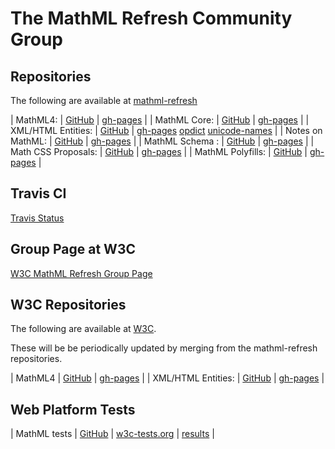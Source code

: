 # The MathML Refresh Community Group

## Repositories

The following are available at 
[mathml-refresh](https://github.com/mathml-refresh)


 | MathML4:            | [GitHub](https://github.com/mathml-refresh/mathml)               | [gh-pages](mathml)               |
 | MathML Core:        | [GitHub](https://github.com/mathml-refresh/mathml-core)          | [gh-pages](mathml-core)          |
 | XML/HTML Entities:  | [GitHub](https://github.com/mathml-refresh/xml-entities)         | [gh-pages](xml-entities) [opdict](xml-entities/opdict.html)  [unicode-names](xml-entities/unicode-names.html)      |
 | Notes on MathML:    | [GitHub](https://github.com/mathml-refresh/notes-on-mathml)      | [gh-pages](notes-on-mathml)      |
 | MathML Schema    :  | [GitHub](https://github.com/mathml-refresh/mathml-schema)        | [gh-pages](mathml-schema)        |
 | Math CSS Proposals: | [GitHub](https://github.com/mathml-refresh/mathml-css-proposals) | [gh-pages](mathml-css-proposals) |
 | MathML Polyfills:   | [GitHub](https://github.com/mathml-refresh/mathml-polyfills)     | [gh-pages](mathml-polyfills)     |

## Travis CI

[Travis Status](https://travis-ci.org/mathml-refresh)


## Group Page at W3C

[W3C MathML Refresh Group Page](https://www.w3.org/community/mathml4/)

## W3C Repositories

The following are available at 
[W3C](https://github.com/w3c).

These will be be periodically updated by merging from the mathml-refresh repositories.

 | MathML4             | [GitHub](https://github.com/w3c/mathml)               | [gh-pages](https://w3c.github.io/mathml)               |
 | XML/HTML Entities:  | [GitHub](https://github.com/w3c/xml-entities)         | [gh-pages](https://w3c.github.io/xml-entities)         |


## Web Platform Tests

 | MathML tests | [GitHub](https://github.com/web-platform-tests/wpt/tree/master/mathml) | [w3c-tests.org](https://w3c-test.org/mathml/) | [results](https://wpt.fyi/results/mathml) |

